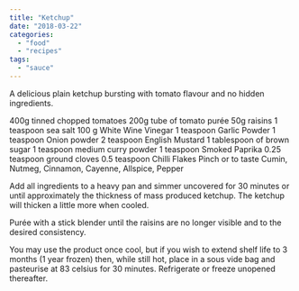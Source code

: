 ```yaml
---
title: "Ketchup"
date: "2018-03-22"
categories: 
  - "food"
  - "recipes"
tags: 
  - "sauce"
---
```


A delicious plain ketchup bursting with tomato flavour and no hidden ingredients.

400g tinned chopped tomatoes 200g tube of tomato purée 50g raisins 1 teaspoon sea salt 100 g White Wine Vinegar 1 teaspoon Garlic Powder 1 teaspoon Onion powder 2 teaspoon English Mustard 1 tablespoon of brown sugar 1 teaspoon medium curry powder 1 teaspoon Smoked Paprika 0.25 teaspoon ground cloves 0.5 teaspoon Chilli Flakes Pinch or to taste Cumin, Nutmeg, Cinnamon, Cayenne, Allspice, Pepper

Add all ingredients to a heavy pan and simmer uncovered for 30 minutes or until approximately the thickness of mass produced ketchup. The ketchup will thicken a little more when cooled.

Purée with a stick blender until the raisins are no longer visible and to the desired consistency.

You may use the product once cool, but if you wish to extend shelf life to 3 months (1 year frozen) then, while still hot, place in a sous vide bag and pasteurise at 83 celsius for 30 minutes. Refrigerate or freeze unopened thereafter.
